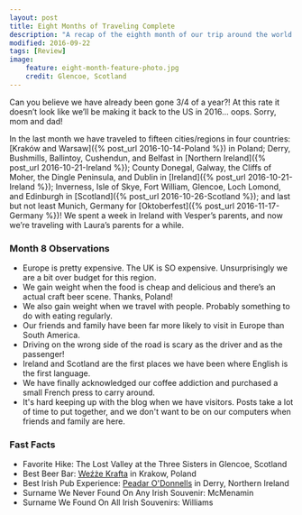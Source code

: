 ```yaml
---
layout: post
title: Eight Months of Traveling Complete
description: "A recap of the eighth month of our trip around the world."
modified: 2016-09-22
tags: [Review]
image:
    feature: eight-month-feature-photo.jpg
    credit: Glencoe, Scotland
---
```


Can you believe we have already been gone 3/4 of a year?! At this rate it doesn’t look like we’ll be making it back to the US in 2016... oops. Sorry, mom and dad!

In the last month we have traveled to fifteen cities/regions in four countries: [Kraków and Warsaw]({% post_url 2016-10-14-Poland %}) in Poland; Derry, Bushmills, Ballintoy, Cushendun, and Belfast in [Northern Ireland]({% post_url 2016-10-21-Ireland %}); County Donegal, Galway, the Cliffs of Moher, the Dingle Peninsula, and Dublin in [Ireland]({% post_url 2016-10-21-Ireland %}); Inverness, Isle of Skye, Fort William, Glencoe, Loch Lomond, and Edinburgh in [Scotland]({% post_url 2016-10-26-Scotland %}); and last but not least Munich, Germany for [Oktoberfest]({% post_url 2016-11-17-Germany %})! We spent a week in Ireland with Vesper’s parents, and now we’re traveling with Laura’s parents for a while. 


### Month 8 Observations

- Europe is pretty expensive. The UK is SO expensive. Unsurprisingly we are a bit over budget for this region.
- We gain weight when the food is cheap and delicious and there’s an actual craft beer scene. Thanks, Poland!
- We also gain weight when we travel with people. Probably something to do with eating regularly.
- Our friends and family have been far more likely to visit in Europe than South America.
- Driving on the wrong side of the road is scary as the driver and as the passenger!
- Ireland and Scotland are the first places we have been where English is the first language.
- We have finally acknowledged our coffee addiction and purchased a small French press to carry around.
- It's hard keeping up with the blog when we have visitors. Posts take a lot of time to put together, and we don't want to be on our computers when friends and family are here.

### Fast Facts

- Favorite Hike: The Lost Valley at the Three Sisters in Glencoe, Scotland
- Best Beer Bar: [Weźże Krafta](http://wezze-krafta.ontap.pl/) in Krakow, Poland
- Best Irish Pub Experience: [Peadar O'Donnells](http://www.peadars.com/) in Derry, Northern Ireland
- Surname We Never Found On Any Irish Souvenir: McMenamin
- Surname We Found On All Irish Souvenirs: Williams
